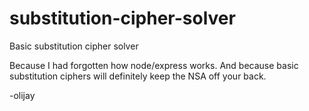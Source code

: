 # substitution-cipher-solver
Basic substitution cipher solver

Because I had forgotten how node/express works.
And because basic substitution ciphers will definitely keep the NSA off your back.

-olijay

